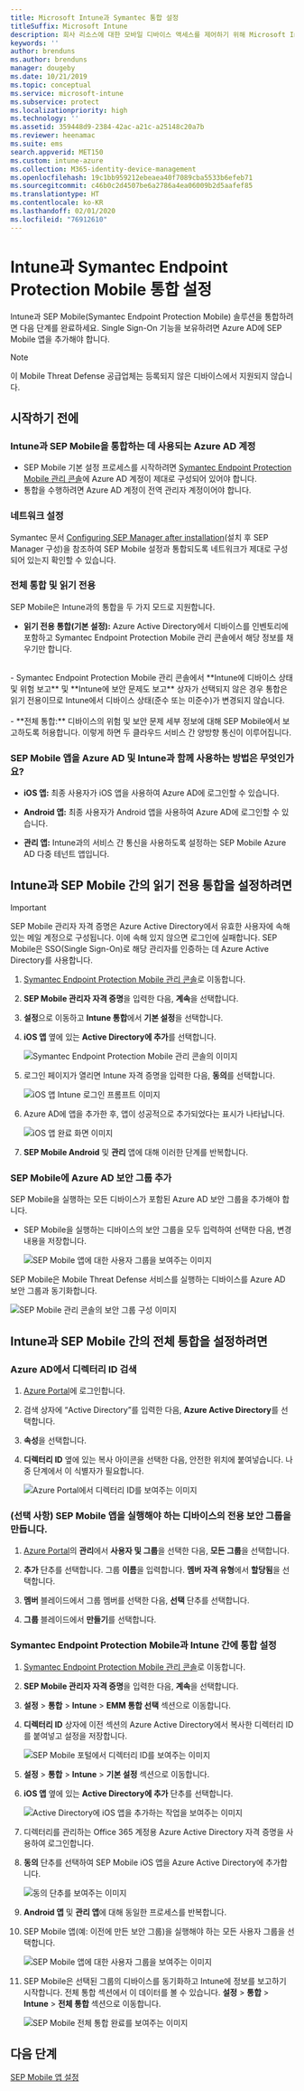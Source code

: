 ```yaml
---
title: Microsoft Intune과 Symantec 통합 설정
titleSuffix: Microsoft Intune
description: 회사 리소스에 대한 모바일 디바이스 액세스를 제어하기 위해 Microsoft Intune을 사용하여 Symantec Endpoint Protection Mobile 솔루션을 설정하는 방법입니다.
keywords: ''
author: brenduns
ms.author: brenduns
manager: dougeby
ms.date: 10/21/2019
ms.topic: conceptual
ms.service: microsoft-intune
ms.subservice: protect
ms.localizationpriority: high
ms.technology: ''
ms.assetid: 359448d9-2384-42ac-a21c-a25148c20a7b
ms.reviewer: heenamac
ms.suite: ems
search.appverid: MET150
ms.custom: intune-azure
ms.collection: M365-identity-device-management
ms.openlocfilehash: 19c1bb959212ebeaea40f7089cba5533b6efeb71
ms.sourcegitcommit: c46b0c2d4507be6a2786a4ea06009b2d5aafef85
ms.translationtype: HT
ms.contentlocale: ko-KR
ms.lasthandoff: 02/01/2020
ms.locfileid: "76912610"
---
```

# <a name="set-up-symantec-endpoint-protection-mobile-integration-with-intune"></a>Intune과 Symantec Endpoint Protection Mobile 통합 설정

Intune과 SEP Mobile(Symantec Endpoint Protection Mobile) 솔루션을 통합하려면 다음 단계를 완료하세요. Single Sign-On 기능을 보유하려면 Azure AD에 SEP Mobile 앱을 추가해야 합니다.

> [!NOTE]
> 이 Mobile Threat Defense 공급업체는 등록되지 않은 디바이스에서 지원되지 않습니다.

## <a name="before-you-begin"></a>시작하기 전에

### <a name="azure-ad-account-used-to-integrate-intune-and-sep-mobile"></a>Intune과 SEP Mobile을 통합하는 데 사용되는 Azure AD 계정

- SEP Mobile 기본 설정 프로세스를 시작하려면 [Symantec Endpoint Protection Mobile 관리 콘솔](https://aad.skycure.com)에 Azure AD 계정이 제대로 구성되어 있어야 합니다.
- 통합을 수행하려면 Azure AD 계정이 전역 관리자 계정이어야 합니다.
### <a name="network-setup"></a>네트워크 설정

Symantec 문서 [Configuring SEP Manager after installation](https://support.symantec.com/us/en/article.HOWTO80819.html)(설치 후 SEP Manager 구성)을 참조하여 SEP Mobile 설정과 통합되도록 네트워크가 제대로 구성되어 있는지 확인할 수 있습니다.

### <a name="full-integration-vs-read-only"></a>전체 통합 및 읽기 전용

SEP Mobile은 Intune과의 통합을 두 가지 모드로 지원합니다.

- **읽기 전용 통합(기본 설정):** Azure Active Directory에서 디바이스를 인벤토리에 포함하고 Symantec Endpoint Protection Mobile 관리 콘솔에서 해당 정보를 채우기만 합니다.
<br>
  - Symantec Endpoint Protection Mobile 관리 콘솔에서 **Intune에 디바이스 상태 및 위험 보고** 및 **Intune에 보안 문제도 보고** 상자가 선택되지 않은 경우 통합은 읽기 전용이므로 Intune에서 디바이스 상태(준수 또는 미준수)가 변경되지 않습니다.
<br></br>
- **전체 통합:** 디바이스의 위험 및 보안 문제 세부 정보에 대해 SEP Mobile에서 보고하도록 허용합니다. 이렇게 하면 두 클라우드 서비스 간 양방향 통신이 이루어집니다.

### <a name="how-are-the-sep-mobile-apps-used-with-azure-ad-and-intune"></a>SEP Mobile 앱을 Azure AD 및 Intune과 함께 사용하는 방법은 무엇인가요?

- **iOS 앱:** 최종 사용자가 iOS 앱을 사용하여 Azure AD에 로그인할 수 있습니다.

- **Android 앱:** 최종 사용자가 Android 앱을 사용하여 Azure AD에 로그인할 수 있습니다.

- **관리 앱:** Intune과의 서비스 간 통신을 사용하도록 설정하는 SEP Mobile Azure AD 다중 테넌트 앱입니다.

## <a name="to-set-up-the-read-only-integration-between-intune-and-sep-mobile"></a>Intune과 SEP Mobile 간의 읽기 전용 통합을 설정하려면

> [!IMPORTANT]
> SEP Mobile 관리자 자격 증명은 Azure Active Directory에서 유효한 사용자에 속해 있는 메일 계정으로 구성됩니다. 이에 속해 있지 않으면 로그인에 실패합니다. SEP Mobile은 SSO(Single Sign-On)로 해당 관리자를 인증하는 데 Azure Active Directory를 사용합니다.

1. [Symantec Endpoint Protection Mobile 관리 콘솔](https://aad.skycure.com)로 이동합니다.

2. **SEP Mobile 관리자 자격 증명**을 입력한 다음, **계속**을 선택합니다.

3. **설정**으로 이동하고 **Intune 통합**에서 **기본 설정**을 선택합니다.

4. **iOS 앱** 옆에 있는 **Active Directory에 추가**를 선택합니다.

    ![Symantec Endpoint Protection Mobile 관리 콘솔의 이미지](./media/skycure-mtd-connector-integration/symantec-portal-basic-add.png)

5. 로그인 페이지가 열리면 Intune 자격 증명을 입력한 다음, **동의**를 선택합니다.

    ![iOS 앱 Intune 로그인 프롬프트 이미지](./media/skycure-mtd-connector-integration/symantec-portal-basic-accept.png)

6. Azure AD에 앱을 추가한 후, 앱이 성공적으로 추가되었다는 표시가 나타납니다.

    ![iOS 앱 완료 화면 이미지](./media/skycure-mtd-connector-integration/symantec-portal-basic-added.png)

7. **SEP Mobile Android** 및 **관리** 앱에 대해 이러한 단계를 반복합니다.

### <a name="add-an-azure-ad-security-group-into-sep-mobile"></a>SEP Mobile에 Azure AD 보안 그룹 추가

SEP Mobile을 실행하는 모든 디바이스가 포함된 Azure AD 보안 그룹을 추가해야 합니다.

- SEP Mobile을 실행하는 디바이스의 보안 그룹을 모두 입력하여 선택한 다음, 변경 내용을 저장합니다.

    ![SEP Mobile 앱에 대한 사용자 그룹을 보여주는 이미지](./media/skycure-mtd-connector-integration/symantec-portal-basic-groups.png)

SEP Mobile은 Mobile Threat Defense 서비스를 실행하는 디바이스를 Azure AD 보안 그룹과 동기화합니다.

![SEP Mobile 관리 콘솔의 보안 그룹 구성 이미지](./media/skycure-mtd-connector-integration/symantec-portal-basic-status.png)

## <a name="to-set-up-the-full-integration-between-intune-and-sep-mobile"></a>Intune과 SEP Mobile 간의 전체 통합을 설정하려면

### <a name="retrieve-the-directory-id-in-azure-ad"></a>Azure AD에서 디렉터리 ID 검색

1. [Azure Portal](https://portal.azure.com)에 로그인합니다.

2. 검색 상자에 “Active Directory”를 입력한 다음, **Azure Active Directory**를 선택합니다.

3. **속성**을 선택합니다.

4. **디렉터리 ID** 옆에 있는 복사 아이콘을 선택한 다음, 안전한 위치에 붙여넣습니다. 나중 단계에서 이 식별자가 필요합니다.

    ![Azure Portal에서 디렉터리 ID를 보여주는 이미지](./media/skycure-mtd-connector-integration/symantec-azure-portal-directory-ID.png)

### <a name="optional-create-a-dedicated-security-group-for-devices-that-need-to-run-the-sep-mobile-apps"></a>(선택 사항) SEP Mobile 앱을 실행해야 하는 디바이스의 전용 보안 그룹을 만듭니다.
1. [Azure Portal](https://portal.azure.com)의 **관리**에서 **사용자 및 그룹**을 선택한 다음, **모든 그룹**을 선택합니다.

2. **추가** 단추를 선택합니다. 그룹 **이름**을 입력합니다. **멤버 자격 유형**에서 **할당됨**을 선택합니다.

3. **멤버** 블레이드에서 그룹 멤버를 선택한 다음, **선택** 단추를 선택합니다.

4. **그룹** 블레이드에서 **만들기**를 선택합니다.

### <a name="set-up-the-integration-between-symantec-endpoint-protection-mobile-and-intune"></a>Symantec Endpoint Protection Mobile과 Intune 간에 통합 설정

1. [Symantec Endpoint Protection Mobile 관리 콘솔](https://aad.skycure.com)로 이동합니다.

2. **SEP Mobile 관리자 자격 증명**을 입력한 다음, **계속**을 선택합니다.

3. **설정** > **통합** > **Intune** > **EMM 통합 선택** 섹션으로 이동합니다.

4. **디렉터리 ID** 상자에 이전 섹션의 Azure Active Directory에서 복사한 디렉터리 ID를 붙여넣고 설정을 저장합니다.

    ![SEP Mobile 포털에서 디렉터리 ID를 보여주는 이미지](./media/skycure-mtd-connector-integration/symantec-portal-directory-ID.png)

5. **설정** > **통합** > **Intune** > **기본 설정** 섹션으로 이동합니다.

6. **iOS 앱** 옆에 있는 **Active Directory에 추가** 단추를 선택합니다.

    ![Active Directory에 iOS 앱을 추가하는 작업을 보여주는 이미지](./media/skycure-mtd-connector-integration/symantec-portal-basic-add.png)

7. 디렉터리를 관리하는 Office 365 계정용 Azure Active Directory 자격 증명을 사용하여 로그인합니다.

8. **동의** 단추를 선택하여 SEP Mobile iOS 앱을 Azure Active Directory에 추가합니다.

    ![동의 단추를 보여주는 이미지](./media/skycure-mtd-connector-integration/symantec-portal-basic-accept.png)

9. **Android 앱** 및 **관리 앱**에 대해 동일한 프로세스를 반복합니다.

10. SEP Mobile 앱(예: 이전에 만든 보안 그룹)을 실행해야 하는 모든 사용자 그룹을 선택합니다.

    ![SEP Mobile 앱에 대한 사용자 그룹을 보여주는 이미지](./media/skycure-mtd-connector-integration/symantec-portal-basic-groups.png)

11. SEP Mobile은 선택된 그룹의 디바이스를 동기화하고 Intune에 정보를 보고하기 시작합니다. 전체 통합 섹션에서 이 데이터를 볼 수 있습니다. **설정** > **통합** > **Intune** > **전체 통합** 섹션으로 이동합니다.

     ![SEP Mobile 전체 통합 완료를 보여주는 이미지](./media/skycure-mtd-connector-integration/symantec-portal-basic-status.PNG)
## <a name="next-steps"></a>다음 단계

[SEP Mobile 앱 설정](mtd-apps-ios-app-configuration-policy-add-assign.md)
